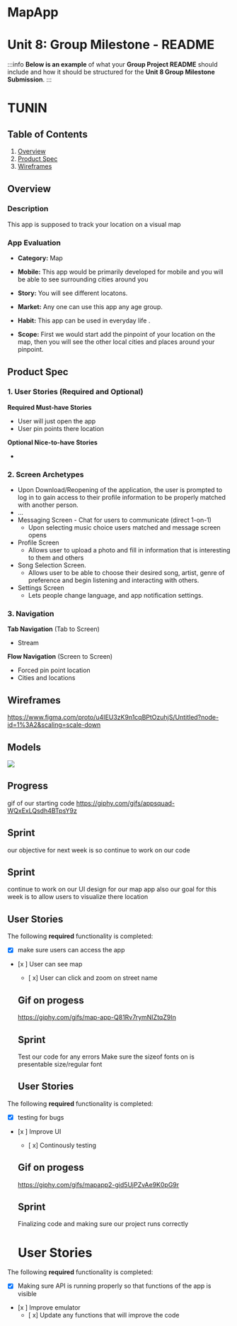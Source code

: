 # MapApp
Unit 8: Group Milestone - README
===

:::info
**Below is an example** of what your **Group Project README** should include and how it should be structured for the **Unit 8 Group Milestone Submission**.
:::

# TUNIN

## Table of Contents
1. [Overview](#Overview)
1. [Product Spec](#Product-Spec)
1. [Wireframes](#Wireframes)

## Overview
### Description
This app is supposed to track your location on a visual map

### App Evaluation
- **Category:** Map
- **Mobile:** This app would be primarily developed for mobile and you will be able to see surrounding cities around you

- **Story:**  You will see different locatons.
- **Market:** Any one can use this app any age group.
- **Habit:** This app can be used in everyday life .
- **Scope:** First we would start add the pinpoint of your location on the map, then you will see the other local cities and places around your pinpoint.

## Product Spec
### 1. User Stories (Required and Optional)

**Required Must-have Stories**

* User will just open the app
* User pin points there location


**Optional Nice-to-have Stories**

*

### 2. Screen Archetypes


   * Upon Download/Reopening of the application, the user is prompted to log in to gain access to their profile information to be properly matched with another person. 
   * ...
* Messaging Screen - Chat for users to communicate (direct 1-on-1)
   * Upon selecting music choice users matched and message screen opens
* Profile Screen 
   * Allows user to upload a photo and fill in information that is interesting to them and others
* Song Selection Screen.
   * Allows user to be able to choose their desired song, artist, genre of preference and begin listening and interacting with others.
* Settings Screen
   * Lets people change language, and app notification settings.

### 3. Navigation

**Tab Navigation** (Tab to Screen)

* Stream



**Flow Navigation** (Screen to Screen)
* Forced pin point location
* Cities and locations

## Wireframes
https://www.figma.com/proto/u4IEU3zK9n1cqBPtOzuhjS/Untitled?node-id=1%3A2&scaling=scale-down

## Models
![](https://i.imgur.com/sJbZBgZ.jpg)


## Progress
gif of our starting code
https://giphy.com/gifs/appsquad-WQxExLQsdh4BTpsY9z

## Sprint
our objective for next week is so continue to work on our code

## Sprint
continue to work on our UI design for our map app
also our goal for this week is to allow users to visualize there location

## User Stories

The following **required** functionality is completed:
-[x] make sure users can access the app
- [x ] User can see map
  - [ x] User can click and zoom on street name
  
  ## Gif on progess
  https://giphy.com/gifs/map-app-Q81Rv7rymNIZtqZ9In
  
  
  ## Sprint
  Test our code for any errors
  Make sure the sizeof fonts on is presentable size/regular font
  
   ## User Stories

The following **required** functionality is completed:
-[x] testing for bugs 
- [x ] Improve UI
  - [ x] Continously testing
  
  ## Gif on progess
  https://giphy.com/gifs/mapapp2-gid5UjPZvAe9K0pG9r
  
  
  ## Sprint
  Finalizing code and making sure our project runs correctly 
  
  # User Stories

The following **required** functionality is completed:
-[x] Making sure API is running properly so that functions of the app is visible
- [x ] Improve emulator
  - [ x] Update any functions that will improve the code 
  
  
  
  
  
  
  
  
  










